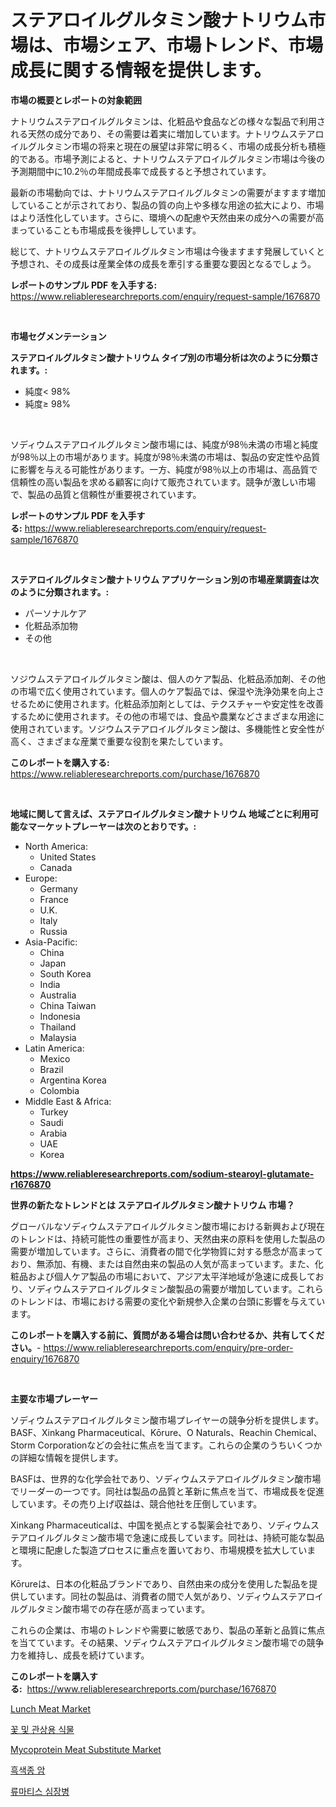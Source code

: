 <p><h1>ステアロイルグルタミン酸ナトリウム市場は、市場シェア、市場トレンド、市場成長に関する情報を提供します。</h1></p><p><strong>市場の概要とレポートの対象範囲</strong></p>
<p><p>ナトリウムステアロイルグルタミンは、化粧品や食品などの様々な製品で利用される天然の成分であり、その需要は着実に増加しています。ナトリウムステアロイルグルタミン市場の将来と現在の展望は非常に明るく、市場の成長分析も積極的である。市場予測によると、ナトリウムステアロイルグルタミン市場は今後の予測期間中に10.2％の年間成長率で成長すると予想されています。</p><p>最新の市場動向では、ナトリウムステアロイルグルタミンの需要がますます増加していることが示されており、製品の質の向上や多様な用途の拡大により、市場はより活性化しています。さらに、環境への配慮や天然由来の成分への需要が高まっていることも市場成長を後押ししています。</p><p>総じて、ナトリウムステアロイルグルタミン市場は今後ますます発展していくと予想され、その成長は産業全体の成長を牽引する重要な要因となるでしょう。</p></p>
<p><strong>レポートのサンプル PDF を入手する:</strong> <a href="https://www.reliableresearchreports.com/enquiry/request-sample/1676870">https://www.reliableresearchreports.com/enquiry/request-sample/1676870</a></p>
<p>&nbsp;</p>
<p><strong>市場セグメンテーション</strong></p>
<p><strong>ステアロイルグルタミン酸ナトリウム タイプ別の市場分析は次のように分類されます。:</strong></p>
<p><ul><li>純度< 98%</li><li>純度≥ 98%</li></ul></p>
<p>&nbsp;</p>
<p><p>ソディウムステアロイルグルタミン酸市場には、純度が98％未満の市場と純度が98％以上の市場があります。純度が98％未満の市場は、製品の安定性や品質に影響を与える可能性があります。一方、純度が98％以上の市場は、高品質で信頼性の高い製品を求める顧客に向けて販売されています。競争が激しい市場で、製品の品質と信頼性が重要視されています。</p></p>
<p><strong>レポートのサンプル PDF を入手する:</strong>&nbsp;<a href="https://www.reliableresearchreports.com/enquiry/request-sample/1676870">https://www.reliableresearchreports.com/enquiry/request-sample/1676870</a></p>
<p>&nbsp;</p>
<p><strong> ステアロイルグルタミン酸ナトリウム アプリケーション別の市場産業調査は次のように分類されます。:</strong></p>
<p><ul><li>パーソナルケア</li><li>化粧品添加物</li><li>その他</li></ul></p>
<p>&nbsp;</p>
<p><p>ソジウムステアロイルグルタミン酸は、個人のケア製品、化粧品添加剤、その他の市場で広く使用されています。個人のケア製品では、保湿や洗浄効果を向上させるために使用されます。化粧品添加剤としては、テクスチャーや安定性を改善するために使用されます。その他の市場では、食品や農業などさまざまな用途に使用されています。ソジウムステアロイルグルタミン酸は、多機能性と安全性が高く、さまざまな産業で重要な役割を果たしています。</p></p>
<p><strong>このレポートを購入する:</strong>&nbsp; <a href="https://www.reliableresearchreports.com/purchase/1676870">https://www.reliableresearchreports.com/purchase/1676870</a></p>
<p>&nbsp;</p>
<p><strong>地域に関して言えば、ステアロイルグルタミン酸ナトリウム 地域ごとに利用可能なマーケットプレーヤーは次のとおりです。:</strong></p>
<p><ul>
    <li>
        North America:
        <ul>
            <li>United States</li>
            <li>Canada</li>
        </ul>
    </li>
    <li>
        Europe:
        <ul>
            <li>Germany</li>
            <li>France</li>
            <li>U.K.</li>
            <li>Italy</li>
            <li>Russia</li>
        </ul>
    </li>
    <li>
        Asia-Pacific:
        <ul>
            <li>China</li>
            <li>Japan</li>
            <li>South Korea</li>
            <li>India</li>
            <li>Australia</li>
            <li>China Taiwan</li>
            <li>Indonesia</li>
            <li>Thailand</li>
            <li>Malaysia</li>
        </ul>
    </li>
    <li>
        Latin America:
        <ul>
            <li>Mexico</li>
            <li>Brazil</li>
            <li>Argentina Korea</li>
            <li>Colombia</li>
        </ul>
    </li>
    <li>
        Middle East & Africa:
        <ul>
            <li>Turkey</li>
            <li>Saudi</li>
            <li>Arabia</li>
            <li>UAE</li>
            <li>Korea</li>
        </ul>
    </li>
    </ul></p>
<p><strong><a href="https://www.reliableresearchreports.com/sodium-stearoyl-glutamate-r1676870">https://www.reliableresearchreports.com/sodium-stearoyl-glutamate-r1676870</a></strong>&nbsp;</p>
<p><strong>世界の新たなトレンドとは ステアロイルグルタミン酸ナトリウム 市場？</strong></p>
<p><p>グローバルなソディウムステアロイルグルタミン酸市場における新興および現在のトレンドは、持続可能性の重要性が高まり、天然由来の原料を使用した製品の需要が増加しています。さらに、消費者の間で化学物質に対する懸念が高まっており、無添加、有機、または自然由来の製品の人気が高まっています。また、化粧品および個人ケア製品の市場において、アジア太平洋地域が急速に成長しており、ソディウムステアロイルグルタミン酸製品の需要が増加しています。これらのトレンドは、市場における需要の変化や新規参入企業の台頭に影響を与えています。</p></p>
<p><strong>このレポートを購入する前に、質問がある場合は問い合わせるか、共有してください。</strong>- <a href="https://www.reliableresearchreports.com/enquiry/pre-order-enquiry/1676870">https://www.reliableresearchreports.com/enquiry/pre-order-enquiry/1676870</a></p>
<p>&nbsp;</p>
<p><strong>主要な市場プレーヤー</strong></p>
<p><p>ソディウムステアロイルグルタミン酸市場プレイヤーの競争分析を提供します。 BASF、Xinkang Pharmaceutical、Kōrure、O Naturals、Reachin Chemical、Storm Corporationなどの会社に焦点を当てます。これらの企業のうちいくつかの詳細な情報を提供します。</p><p>BASFは、世界的な化学会社であり、ソディウムステアロイルグルタミン酸市場でリーダーの一つです。同社は製品の品質と革新に焦点を当て、市場成長を促進しています。その売り上げ収益は、競合他社を圧倒しています。</p><p>Xinkang Pharmaceuticalは、中国を拠点とする製薬会社であり、ソディウムステアロイルグルタミン酸市場で急速に成長しています。同社は、持続可能な製品と環境に配慮した製造プロセスに重点を置いており、市場規模を拡大しています。</p><p>Kōrureは、日本の化粧品ブランドであり、自然由来の成分を使用した製品を提供しています。同社の製品は、消費者の間で人気があり、ソディウムステアロイルグルタミン酸市場での存在感が高まっています。</p><p>これらの企業は、市場のトレンドや需要に敏感であり、製品の革新と品質に焦点を当てています。その結果、ソディウムステアロイルグルタミン酸市場での競争力を維持し、成長を続けています。</p></p>
<p><strong>このレポートを購入する:</strong>&nbsp;&nbsp;<a href="https://www.reliableresearchreports.com/purchase/1676870">https://www.reliableresearchreports.com/purchase/1676870</a></p>
<p><p><a href="https://github.com/yemakinde/Market-Research-Report-List-2/blob/main/lunch-meat-market.md">Lunch Meat Market</a></p><p><a href="https://github.com/vsn7qpua81q/Market-Research-Report-List-1/blob/main/580370417168.md">꽃 및 관상용 식물</a></p><p><a href="https://github.com/jsmusil/Market-Research-Report-List-2/blob/main/mycoprotein-meat-substitute-market.md">Mycoprotein Meat Substitute Market</a></p><p><a href="https://medium.com/@mayekuhic00/%ED%9D%91%EC%83%89%EC%A2%85%EC%95%94-%EC%8B%9C%EC%9E%A5-%EA%B7%9C%EB%AA%A8-%EC%8B%9C%EC%9E%A5-%EC%A0%84%EB%A7%9D-%EB%B0%8F-%EC%8B%9C%EC%9E%A5-%EC%98%88%EC%B8%A1-2024%EB%85%84%EB%B6%80%ED%84%B0-2031%EB%85%84%EA%B9%8C%EC%A7%80-d59fe41565ea">흑색종 암</a></p><p><a href="https://medium.com/@adonispellea2022/%EB%A5%98%EB%A8%80-%EA%B4%80%EC%A0%88-%EC%A7%88%ED%99%98%EC%97%90-%EB%8C%80%ED%95%9C-%EC%8B%9C%EC%9E%A5-%EB%B6%84%EC%84%9D-%EB%B0%8F-%ED%81%AC%EA%B8%B0-%EC%98%88%EC%B8%A1%EC%9D%80-2024%EB%85%84%EB%B6%80%ED%84%B0-2031%EB%85%84%EA%B9%8C%EC%A7%80%EC%9E%85%EB%8B%88%EB%8B%A4-274c46d959ca">류마티스 심장병</a></p></p>